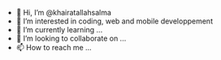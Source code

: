- 👋 Hi, I’m @khairatallahsalma
- 👀 I’m interested in coding, web and mobile developpement 
- 🌱 I’m currently learning ...
- 💞️ I’m looking to collaborate on ...
- 📫 How to reach me ...

<!---
khairatallahsalma/khairatallahsalma is a ✨ special ✨ repository because its `README.md` (this file) appears on your GitHub profile.
You can click the Preview link to take a look at your changes.
--->
